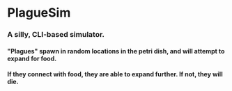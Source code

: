 # PlagueSim
### A silly, CLI-based simulator.

#### "Plagues" spawn in random locations in the petri dish, and will attempt to expand for food. 
#### If they connect with food, they are able to expand further. If not, they will die.
